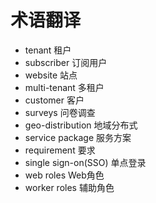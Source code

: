 # 术语翻译

* tenant                            租户  
* subscriber                        订阅用户  
* website                           站点  
* multi-tenant                      多租户  
* customer                          客户  
* surveys                           问卷调查
* geo-distribution                  地域分布式
* service package                   服务方案
* requirement                       要求
* single sign-on(SSO)               单点登录  
* web roles                         Web角色
* worker roles                      辅助角色         

